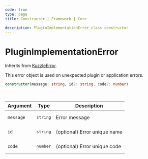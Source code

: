 ```yaml
---
code: true
type: page
title: Constructor | Framework | Core

description: PluginImplementationError class constructor
---
```


# PluginImplementationError

Inherits from [KuzzleError](/core/2/framework/abstract-classes/kuzzle-error/constructor).

This error object is used on unexpected plugin or application errors.


```ts
constructor(message: string, id?: string, code?: number)
```

<br/>

| Argument       | Type      | Description            |
| -------------- | --------- | ---------------------- |
| `message`      | <pre>string</pre> | Error message  |
| `id`           | <pre>string</pre> | (optional) Error unique name |
| `code`         | <pre>number</pre> | (optional) Error unique code |
